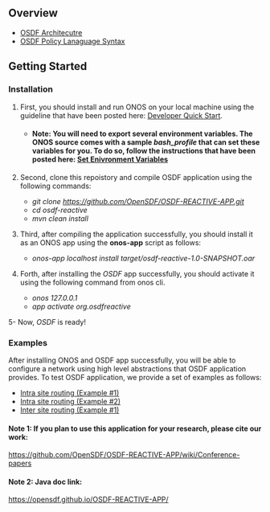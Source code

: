 ## Overview
  - [OSDF Architecutre](https://github.com/OpenSDF/OSDF-REACTIVE-APP/wiki/Overview)
  - [OSDF Policy Lanaguage Syntax](https://github.com/OpenSDF/OSDF-REACTIVE-APP/wiki/OSDF-Policy-Language-Syntax)


## Getting Started

### Installation
1. First, you should install and run ONOS on your local machine using the guideline that have been posted here: [Developer Quick Start](https://wiki.onosproject.org/display/ONOS/Developer+Quick+Start). 
     - #### Note: You will need to export several environment variables. The ONOS source comes with a sample *bash_profile* that can set these variables for you. To do so, follow the instructions that have been posted here: [Set Enivronment Variables](https://wiki.onosproject.org/display/ONOS/ONOS+from+Scratch#ONOSfromScratch-3.Setupyourbuildenvironment)

2.  Second, clone this repoistory and compile OSDF application using the following commands:
    - *git clone https://github.com/OpenSDF/OSDF-REACTIVE-APP.git*
    - *cd osdf-reactive*
    - *mvn clean install* 
3.  Third, after compiling the application successfully, you should install it as an ONOS app using the **onos-app** script as follows:
    - *onos-app localhost install target/osdf-reactive-1.0-SNAPSHOT.oar* 
4.  Forth, after installing the *OSDF* app successfully, you should activate it using the following command from onos cli.
    - *onos 127.0.0.1* 
    - *app activate org.osdfreactive*
    
5- Now, *OSDF* is ready!
    
### Examples
After installing ONOS and OSDF app successfully, you will be able to configure a network using high level abstractions that OSDF application provides. To test OSDF application, we provide a set of examples as follows: 
   - [Intra site routing (Example #1)](https://github.com/OpenSDF/OSDF-REACTIVE-APP/wiki/Intra-site-routing-%28Example-1%29)
   - [Intra site routing (Example #2)](https://github.com/OpenSDF/OSDF-REACTIVE-APP/wiki/Intra-site-routing-%28Example-2%29)
   - [Inter site routing (Example #1)](https://github.com/OpenSDF/OSDF-REACTIVE-APP/wiki/Inter-site-routing-%28Example-1%29)

#### Note 1: If you plan to use this application for your research, please cite our work: 
https://github.com/OpenSDF/OSDF-REACTIVE-APP/wiki/Conference-papers

#### Note 2: Java doc link:
https://opensdf.github.io/OSDF-REACTIVE-APP/
